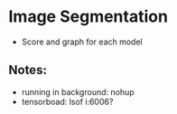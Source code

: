 # Image Segmentation

- Score and graph for each model


## Notes:
- running in background: nohup
- tensorboad: lsof i:6006?